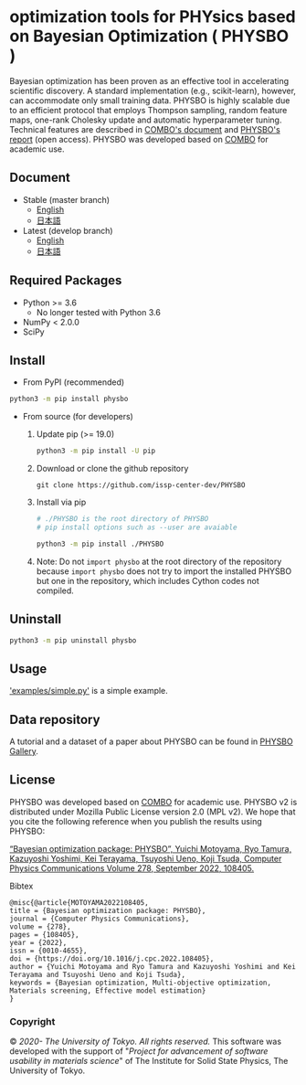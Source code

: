# optimization tools for PHYsics based on Bayesian Optimization ( PHYSBO )

Bayesian optimization has been proven as an effective tool in accelerating scientific discovery.
A standard implementation (e.g., scikit-learn), however, can accommodate only small training data.
PHYSBO is highly scalable due to an efficient protocol that employs Thompson sampling, random feature maps, one-rank Cholesky update and automatic hyperparameter tuning. Technical features are described in [COMBO's document](https://github.com/tsudalab/combo/blob/master/docs/combo_document.pdf) and [PHYSBO's report](https://doi.org/10.1016/j.cpc.2022.108405) (open access).
PHYSBO was developed based on [COMBO](https://github.com/tsudalab/combo) for academic use.

## Document

- Stable (master branch)
    - [English](https://issp-center-dev.github.io/PHYSBO/manual/master/en/index.html)
    - [日本語](https://issp-center-dev.github.io/PHYSBO/manual/master/ja/index.html)
- Latest (develop branch)
    - [English](https://issp-center-dev.github.io/PHYSBO/manual/develop/en/index.html)
    - [日本語](https://issp-center-dev.github.io/PHYSBO/manual/develop/ja/index.html)

## Required Packages

- Python >= 3.6
    - No longer tested with Python 3.6
- NumPy < 2.0.0
- SciPy

## Install

- From PyPI (recommended)

```bash
python3 -m pip install physbo
```

- From source (for developers)
    1. Update pip (>= 19.0)

        ```bash
        python3 -m pip install -U pip
        ```

    1. Download or clone the github repository

        ```
        git clone https://github.com/issp-center-dev/PHYSBO
        ```

    1. Install via pip

        ``` bash
        # ./PHYSBO is the root directory of PHYSBO
        # pip install options such as --user are avaiable

        python3 -m pip install ./PHYSBO
        ```

    1. Note: Do not `import physbo` at the root directory of the repository because `import physbo` does not try to import the installed PHYSBO but one in the repository, which includes Cython codes not compiled.

## Uninstall

```bash
python3 -m pip uninstall physbo
```

## Usage

['examples/simple.py'](https://github.com/issp-center-dev/PHYSBO/examples/simple.py) is a simple example.

## Data repository

A tutorial and a dataset of a paper about PHYSBO can be found in [PHYSBO Gallery](http://isspns-container.issp.u-tokyo.ac.jp/repo/12).

## License

PHYSBO was developed based on [COMBO](https://github.com/tsudalab/COMBO) for academic use.
PHYSBO v2 is distributed under Mozilla Public License version 2.0 (MPL v2).
We hope that you cite the following reference when you publish the results using PHYSBO:

[“Bayesian optimization package: PHYSBO”, Yuichi Motoyama, Ryo Tamura, Kazuyoshi Yoshimi, Kei Terayama, Tsuyoshi Ueno, Koji Tsuda, Computer Physics Communications Volume 278, September 2022, 108405.](https://doi.org/10.1016/j.cpc.2022.108405)

Bibtex

```
@misc{@article{MOTOYAMA2022108405,
title = {Bayesian optimization package: PHYSBO},
journal = {Computer Physics Communications},
volume = {278},
pages = {108405},
year = {2022},
issn = {0010-4655},
doi = {https://doi.org/10.1016/j.cpc.2022.108405},
author = {Yuichi Motoyama and Ryo Tamura and Kazuyoshi Yoshimi and Kei Terayama and Tsuyoshi Ueno and Koji Tsuda},
keywords = {Bayesian optimization, Multi-objective optimization, Materials screening, Effective model estimation}
}
```

### Copyright

© *2020- The University of Tokyo. All rights reserved.*
This software was developed with the support of \"*Project for advancement of software usability in materials science*\" of The Institute for Solid State Physics, The University of Tokyo.

